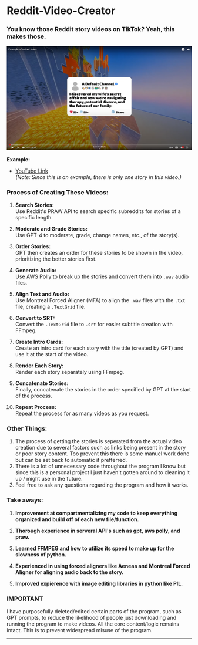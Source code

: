 # Reddit-Video-Creator

### You know those Reddit story videos on TikTok? Yeah, this makes those.

[![Project Logo](media/images/Screenshot.png)](https://youtu.be/PZFq4n_LbN0)

**Example:**
- [YouTube Link](https://youtu.be/PZFq4n_LbN0)  
  *(Note: Since this is an example, there is only one story in this video.)*

### Process of Creating These Videos:

1. **Search Stories:**  
   Use Reddit's PRAW API to search specific subreddits for stories of a specific length.
   
2. **Moderate and Grade Stories:**  
   Use GPT-4 to moderate, grade, change names, etc., of the story(s).
   
3. **Order Stories:**  
   GPT then creates an order for these stories to be shown in the video, prioritizing the better stories first.
   
4. **Generate Audio:**  
   Use AWS Polly to break up the stories and convert them into `.wav` audio files.
   
5. **Align Text and Audio:**  
   Use Montreal Forced Aligner (MFA) to align the `.wav` files with the `.txt` file, creating a `.TextGrid` file.
   
6. **Convert to SRT:**  
   Convert the `.TextGrid` file to `.srt` for easier subtitle creation with FFmpeg.
   
7. **Create Intro Cards:**  
   Create an intro card for each story with the title (created by GPT) and use it at the start of the video.
   
8. **Render Each Story:**  
   Render each story separately using FFmpeg.
   
9. **Concatenate Stories:**  
   Finally, concatenate the stories in the order specified by GPT at the start of the process.
   
10. **Repeat Process:**  
    Repeat the process for as many videos as you request.

### Other Things:
1. The process of getting the stories is seperated from the actual video creation due to several factors such as links being present in the story or poor story content. Too prevent this there is some manuel work done but can be set back to automatic if prefferred.
2. There is a lot of unnecessary code throughout the program I know but since this is a personal project I just haven't gotten around to cleaning it up / might use in the future.
3. Feel free to ask any questions regarding the program and how it works. 


### Take aways:

1. **Improvement at compartmentalizing my code to keep everything organized and build off of each new file/function.**  
   
2. **Thorough experience in serveral API's such as gpt, aws polly, and praw.**  
   
3. **Learned FFMPEG and how to utilize its speed to make up for the slowness of python.**
   
4.  **Experienced in using forced aligners like Aeneas and Montreal Forced Aligner for aligning audio back to the story.**

5.  **Improved expierence with image editing libraries in python like PIL.**
   
### **IMPORTANT**

I have purposefully deleted/edited certain parts of the program, such as GPT prompts, to reduce the likelihood of people just downloading and running the program to make videos. All the core content/logic remains intact. This is to prevent widespread misuse of the program.

---
